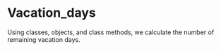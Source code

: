 # Vacation_days
Using classes, objects, and class methods, we calculate the number of remaining vacation days.
